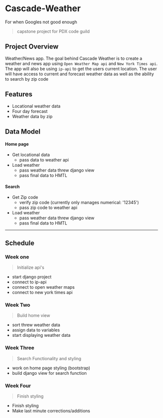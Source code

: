 # Cascade-Weather

For when Googles not good enough

> capstone project for PDX code guild

## Project Overview

Weather/News app. The goal behind Cascade Weather is to create a weather and news app using `Open Weather Map api` and `New York Times api`. The app will also be using `ip-api` to get the users current location. The user will have access to current and forecast weather data as well as the ability to search by zip code

## Features

- Locational weather data
- Four day forecast
- Weather data by zip

## Data Model

#### Home page

- Get locational data
  - pass data to weather api
- Load weather
  - pass weather data threw django view
  - pass final data to HMTL

#### Search

- Get Zip code
  - verify zip code (currently only manages numerical: '12345')
  - pass zip code to weather api
- Load weather
  - pass weather data threw django view
  - pass final data to HMTL

---

## Schedule

### Week one

> Initialize api's

- start django project
- connect to ip-api
- connect to open weather maps
- connect to new york times api

### Week Two

> Build home view

- sort threw weather data
- assign data to variables
- start displaying weather data

### Week Three

> Search Functionality and styling

- work on home page styling (bootstrap)
- build django view for search function

### Week Four

> Finish styling

- Finish styling
- Make last minute corrections/additions
